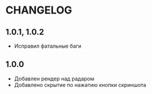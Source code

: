# CHANGELOG

## 1.0.1, 1.0.2

- Исправил фатальные баги

## 1.0.0

- Добавлен рендер над радаром
- Добавлено скрытие по нажатию кнопки скриншота
